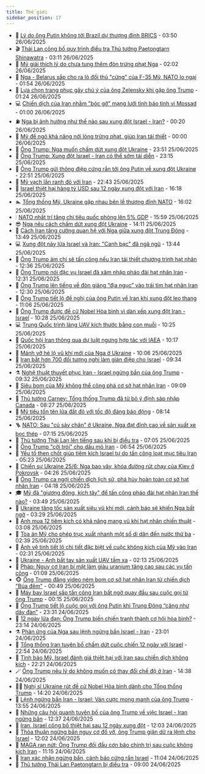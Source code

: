 ```yaml
---
title: Thế giới
sidebar_position: 17
---
```


<!-- dantri-the-gioi:START -->
- 🌋 [Lý do ông Putin không tới Brazil dự thượng đỉnh BRICS](https://dantri.com.vn/the-gioi/ly-do-ong-putin-khong-toi-brazil-du-thuong-dinh-brics-20250626102227174.htm) - 03:50 26/06/2025
- 🎬 [Thái Lan công bố quy trình điều tra Thủ tướng Paetongtarn Shinawatra](https://dantri.com.vn/the-gioi/thai-lan-cong-bo-quy-trinh-dieu-tra-thu-tuong-paetongtarn-shinawatra-20250626095514315.htm) - 03:11 26/06/2025
- 🧰 [Mỹ giải thích lý do chưa tung thêm đòn trừng phạt Nga](https://dantri.com.vn/the-gioi/my-giai-thich-ly-do-chua-tung-them-don-trung-phat-nga-20250626085919123.htm) - 02:02 26/06/2025
- 🌋 [Nga - Belarus sắp cho ra lò đối thủ &quot;cứng&quot; của F-35 Mỹ, NATO lo ngại](https://dantri.com.vn/the-gioi/nga-belarus-sap-cho-ra-lo-doi-thu-cung-cua-f-35-my-nato-lo-ngai-20250625152456118.htm) - 01:54 26/06/2025
- 🗽 [Lựa chọn trang phục gây chú ý của ông Zelensky khi gặp ông Trump](https://dantri.com.vn/the-gioi/lua-chon-trang-phuc-gay-chu-y-cua-ong-zelensky-khi-gap-ong-trump-20250626081516713.htm) - 01:24 26/06/2025
- 💻 [Chiến dịch của Iran nhằm &quot;bóc gỡ&quot; mạng lưới tình báo tinh vi Mossad](https://dantri.com.vn/the-gioi/chien-dich-cua-iran-nham-boc-go-mang-luoi-tinh-bao-tinh-vi-mossad-20250626075903129.htm) - 01:00 26/06/2025
- ⛽️ [Nga bị ảnh hưởng như thế nào sau xung đột Israel - Iran?](https://dantri.com.vn/the-gioi/nga-bi-anh-huong-nhu-the-nao-sau-xung-dot-israel-iran-20250626071127998.htm) - 00:20 26/06/2025
- 🤩 [Mỹ để ngỏ khả năng nới lỏng trừng phạt, giúp Iran tái thiết](https://dantri.com.vn/the-gioi/my-de-ngo-kha-nang-noi-long-trung-phat-giup-iran-tai-thiet-20250626065623725.htm) - 00:00 26/06/2025
- 🧐 [Ông Trump: Nga muốn chấm dứt xung đột Ukraine](https://dantri.com.vn/the-gioi/ong-trump-nga-muon-cham-dut-xung-dot-ukraine-20250626064136005.htm) - 23:51 25/06/2025
- 🎊 [Ông Trump: Xung đột Israel - Iran có thể sớm tái diễn](https://dantri.com.vn/the-gioi/ong-trump-xung-dot-israel-iran-co-the-som-tai-dien-20250626060728343.htm) - 23:15 25/06/2025
- 📝 [Ông Trump gửi thông điệp cứng rắn tới ông Putin về xung đột Ukraine](https://dantri.com.vn/the-gioi/ong-trump-gui-thong-diep-cung-ran-toi-ong-putin-ve-xung-dot-ukraine-20250626054643899.htm) - 22:51 25/06/2025
- 🤡 [Mỹ vạch lằn ranh đỏ với Iran](https://dantri.com.vn/the-gioi/my-vach-lan-ranh-do-voi-iran-20250626053531051.htm) - 22:43 25/06/2025
- 🥷 [Israel thiệt hại hàng tỷ USD sau 12 ngày xung đột với Iran](https://dantri.com.vn/the-gioi/israel-thiet-hai-hang-ty-usd-sau-12-ngay-xung-dot-voi-iran-20250625231824802.htm) - 16:18 25/06/2025
- 🏊 [Tổng thống Mỹ, Ukraine gặp nhau bên lề thượng đỉnh NATO](https://dantri.com.vn/the-gioi/tong-thong-my-ukraine-gap-nhau-ben-le-thuong-dinh-nato-20250625213425183.htm) - 16:02 25/06/2025
- 🕯 [NATO nhất trí tăng chi tiêu quốc phòng lên 5% GDP](https://dantri.com.vn/the-gioi/nato-nhat-tri-tang-chi-tieu-quoc-phong-len-5-gdp-20250625201549891.htm) - 15:59 25/06/2025
- 😎 [Nga nêu cách chấm dứt xung đột Ukraine](https://dantri.com.vn/the-gioi/nga-neu-cach-cham-dut-xung-dot-ukraine-20250625210818950.htm) - 14:11 25/06/2025
- 🌈 [Cách Iran tăng cường quan hệ với Nga giữa xung đột Trung Đông](https://dantri.com.vn/the-gioi/cach-iran-tang-cuong-quan-he-voi-nga-giua-xung-dot-trung-dong-20250625165041684.htm) - 13:49 25/06/2025
- 💻 [Xung đột nảy lửa Israel và Iran: &quot;Canh bạc&quot; đã ngã ngũ](https://dantri.com.vn/the-gioi/xung-dot-nay-lua-israel-va-iran-canh-bac-da-nga-ngu-20250624144106509.htm) - 13:44 25/06/2025
- 🤖 [Ông Trump ám chỉ sẽ tấn công nếu Iran tái thiết chương trình hạt nhân](https://dantri.com.vn/the-gioi/ong-trump-am-chi-se-tan-cong-neu-iran-tai-thiet-chuong-trinh-hat-nhan-20250625163725939.htm) - 12:36 25/06/2025
- 🦏 [Ông Trump nói đặc vụ Israel đã xâm nhập pháo đài hạt nhân Iran](https://dantri.com.vn/the-gioi/ong-trump-noi-dac-vu-israel-da-xam-nhap-phao-dai-hat-nhan-iran-20250625181601791.htm) - 12:31 25/06/2025
- 🌁 [Ông Trump lên tiếng về đòn giáng “địa ngục” vào trái tim hạt nhân Iran](https://dantri.com.vn/the-gioi/ong-trump-len-tieng-ve-don-giang-dia-nguc-vao-trai-tim-hat-nhan-iran-20250625184914369.htm) - 12:30 25/06/2025
- 🐘 [Ông Trump tiết lộ đề nghị của ông Putin về Iran khi xung đột leo thang](https://dantri.com.vn/the-gioi/ong-trump-tiet-lo-de-nghi-cua-ong-putin-ve-iran-khi-xung-dot-leo-thang-20250625175123586.htm) - 11:06 25/06/2025
- 🥷 [Ông Trump được đề cử Nobel Hòa bình vì dàn xếp xung đột Iran - Israel](https://dantri.com.vn/the-gioi/ong-trump-duoc-de-cu-nobel-hoa-binh-vi-dan-xep-xung-dot-iran-israel-20250625172457868.htm) - 10:28 25/06/2025
- 💻 [Trung Quốc trình làng UAV kích thước bằng con muỗi](https://dantri.com.vn/the-gioi/trung-quoc-trinh-lang-uav-kich-thuoc-bang-con-muoi-20250625172518179.htm) - 10:25 25/06/2025
- 🎡 [Quốc hội Iran thông qua dự luật ngưng hợp tác với IAEA](https://dantri.com.vn/the-gioi/quoc-hoi-iran-thong-qua-du-luat-ngung-hop-tac-voi-iaea-20250625171706911.htm) - 10:17 25/06/2025
- 🧰 [Mảnh vỡ hé lộ vũ khí mới của Nga ở Ukraine](https://dantri.com.vn/the-gioi/manh-vo-he-lo-vu-khi-moi-cua-nga-o-ukraine-20250625170224501.htm) - 10:06 25/06/2025
- 🥸 [Iran bắt hơn 700 đối tượng nghi làm gián điệp cho Israel](https://dantri.com.vn/the-gioi/iran-bat-hon-700-doi-tuong-nghi-lam-gian-diep-cho-israel-20250625162825907.htm) - 09:34 25/06/2025
- ⚗️ [Nghệ thuật thuyết phục Iran - Israel ngừng bắn của ông Trump](https://dantri.com.vn/the-gioi/nghe-thuat-thuyet-phuc-iran-israel-ngung-ban-cua-ong-trump-20250625102922513.htm) - 09:32 25/06/2025
- 🌮 [Siêu bom của Mỹ không thể công phá cơ sở hạt nhân Iran](https://dantri.com.vn/the-gioi/sieu-bom-cua-my-khong-the-cong-pha-co-so-hat-nhan-iran-20250625100633538.htm) - 09:09 25/06/2025
- 🎃 [Thủ tướng Carney: Tổng thống Trump đã từ bỏ ý định sáp nhập Canada](https://dantri.com.vn/the-gioi/thu-tuong-carney-tong-thong-trump-da-tu-bo-y-dinh-sap-nhap-canada-20250625150847260.htm) - 08:27 25/06/2025
- 💫 [Mỹ tiêu tốn tên lửa đắt đỏ với tốc độ đáng báo động](https://dantri.com.vn/the-gioi/my-tieu-ton-ten-lua-dat-do-voi-toc-do-dang-bao-dong-20250625150545901.htm) - 08:14 25/06/2025
- 🪜 [NATO: Sau &quot;cú sảy chân&quot; ở Ukraine, Nga đạt đỉnh cao về sản xuất xe bọc thép](https://dantri.com.vn/the-gioi/nato-sau-cu-say-chan-o-ukraine-nga-dat-dinh-cao-ve-san-xuat-xe-boc-thep-20250625121100496.htm) - 07:15 25/06/2025
- 🌋 [Thủ tướng Thái Lan lên tiếng sau khi bị điều tra](https://dantri.com.vn/the-gioi/thu-tuong-thai-lan-len-tieng-sau-khi-bi-dieu-tra-20250625135900620.htm) - 07:05 25/06/2025
- 🦏 [Ông Trump &quot;cởi trói&quot; cho dầu mỏ Iran](https://dantri.com.vn/the-gioi/ong-trump-coi-troi-cho-dau-mo-iran-20250625133633051.htm) - 06:54 25/06/2025
- 👀 [Yếu tố then chốt giúp tiêm kích Israel tự do tấn công loạt mục tiêu Iran](https://dantri.com.vn/the-gioi/yeu-to-then-chot-giup-tiem-kich-israel-tu-do-tan-cong-loat-muc-tieu-iran-20250625115949033.htm) - 05:23 25/06/2025
- 🧰 [Chiến sự Ukraine 25/6: Nga bao vây, khóa đường rút chạy của Kiev ở Pokrovsk](https://dantri.com.vn/the-gioi/chien-su-ukraine-256-nga-bao-vay-khoa-duong-rut-chay-cua-kiev-o-pokrovsk-20250625110756414.htm) - 04:26 25/06/2025
- 🚀 [Ông Trump ca ngợi chiến dịch lịch sử, phá hủy hoàn toàn cơ sở hạt nhân Iran](https://dantri.com.vn/the-gioi/ong-trump-ca-ngoi-chien-dich-lich-su-pha-huy-hoan-toan-co-so-hat-nhan-iran-20250625105738173.htm) - 04:18 25/06/2025
- 🎓 [Mỹ đã &quot;giương đông, kích tây&quot; để tấn công pháo đài hạt nhân Iran thế nào?](https://dantri.com.vn/the-gioi/my-da-giuong-dong-kich-tay-de-tan-cong-phao-dai-hat-nhan-iran-the-nao-20250625104228557.htm) - 03:49 25/06/2025
- 🥸 [Ukraine tăng tốc sản xuất siêu vũ khí mới, cảnh báo sẽ khiến Nga bất ngờ](https://dantri.com.vn/the-gioi/ukraine-tang-toc-san-xuat-sieu-vu-khi-moi-canh-bao-se-khien-nga-bat-ngo-20250625102604906.htm) - 03:29 25/06/2025
- 🦅 [Anh mua 12 tiêm kích có khả năng mang vũ khí hạt nhân chiến thuật](https://dantri.com.vn/the-gioi/anh-mua-12-tiem-kich-co-kha-nang-mang-vu-khi-hat-nhan-chien-thuat-20250625100632928.htm) - 03:08 25/06/2025
- 🤭 [Tòa án Mỹ cho phép trục xuất nhanh một số di dân đến nước thứ ba](https://dantri.com.vn/the-gioi/toa-an-my-cho-phep-truc-xuat-nhanh-mot-so-di-dan-den-nuoc-thu-ba-20250625093517734.htm) - 02:39 25/06/2025
- 🤖 [Ảnh vệ tinh tiết lộ chi tiết đặc biệt về cuộc không kích của Mỹ vào Iran](https://dantri.com.vn/the-gioi/anh-ve-tinh-tiet-lo-chi-tiet-dac-biet-ve-cuoc-khong-kich-cua-my-vao-iran-20250625092847485.htm) - 02:31 25/06/2025
- 🐲 [Ukraine - Anh bắt tay sản xuất UAV tầm xa](https://dantri.com.vn/the-gioi/ukraine-anh-bat-tay-san-xuat-uav-tam-xa-20250625091348851.htm) - 02:13 25/06/2025
- 🫣 [Pháp: Nguy cơ Iran bí mật làm giàu uranium tăng cao sau các vụ tấn công](https://dantri.com.vn/the-gioi/phap-nguy-co-iran-bi-mat-lam-giau-uranium-tang-cao-sau-cac-vu-tan-cong-20250625075104135.htm) - 01:09 25/06/2025
- 🐵 [Ông Trump đăng video ném bom cơ sở hạt nhân Iran từ chiến dịch &quot;Búa đêm&quot;](https://dantri.com.vn/the-gioi/ong-trump-dang-video-nem-bom-co-so-hat-nhan-iran-tu-chien-dich-bua-dem-20250625073958371.htm) - 00:49 25/06/2025
- 🫶 [Máy bay Israel sắp tấn công Iran bất ngờ quay đầu sau cuộc gọi từ ông Trump](https://dantri.com.vn/the-gioi/may-bay-israel-sap-tan-cong-iran-bat-ngo-quay-dau-sau-cuoc-goi-tu-ong-trump-20250625063011973.htm) - 00:15 25/06/2025
- 💃 [Ông Trump tiết lộ cuộc gọi với ông Putin khi Trung Đông “căng như dây đàn”](https://dantri.com.vn/the-gioi/ong-trump-tiet-lo-cuoc-goi-voi-ong-putin-khi-trung-dong-cang-nhu-day-dan-20250625062124301.htm) - 23:31 24/06/2025
- 💫 [12 ngày lửa đạn: Ông Trump biến chiến tranh thành cơ hội hòa bình?](https://dantri.com.vn/the-gioi/12-ngay-lua-dan-ong-trump-bien-chien-tranh-thanh-co-hoi-hoa-binh-20250625061345896.htm) - 23:14 24/06/2025
- ⚗️ [Phản ứng của Nga sau lệnh ngừng bắn Israel - Iran](https://dantri.com.vn/the-gioi/phan-ung-cua-nga-sau-lenh-ngung-ban-israel-iran-20250625055015207.htm) - 23:01 24/06/2025
- 🥷 [Tổng thống Iran tuyên bố chấm dứt cuộc chiến 12 ngày với Israel](https://dantri.com.vn/the-gioi/tong-thong-iran-tuyen-bo-cham-dut-cuoc-chien-12-ngay-voi-israel-20250625054651808.htm) - 22:54 24/06/2025
- 🥸 [Tình báo Mỹ, Israel đánh giá thiệt hại với Iran sau chiến dịch không kích](https://dantri.com.vn/the-gioi/tinh-bao-my-israel-danh-gia-thiet-hai-voi-iran-sau-chien-dich-khong-kich-20250625051352556.htm) - 22:21 24/06/2025
- 🪄 [Ông Trump nêu lý do không muốn có thay đổi chế độ ở Iran](https://dantri.com.vn/the-gioi/ong-trump-neu-ly-do-khong-muon-co-thay-doi-che-do-o-iran-20250624213248486.htm) - 14:38 24/06/2025
- 🧑‍💻 [Nghị sĩ Ukraine rút đề cử Nobel Hòa bình dành cho Tổng thống Trump](https://dantri.com.vn/the-gioi/nghi-si-ukraine-rut-de-cu-nobel-hoa-binh-danh-cho-tong-thong-trump-20250624211535657.htm) - 14:20 24/06/2025
- 🤭 [Lệnh ngừng bắn Iran - Israel: Ván cược mong manh của ông Trump](https://dantri.com.vn/the-gioi/lenh-ngung-ban-iran-israel-van-cuoc-mong-manh-cua-ong-trump-20250624203828273.htm) - 13:55 24/06/2025
- 🗽 [Những câu hỏi quanh tuyên bố của ông Trump về việc Israel - Iran ngừng bắn](https://dantri.com.vn/the-gioi/nhung-cau-hoi-quanh-tuyen-bo-cua-ong-trump-ve-viec-israel-iran-ngung-ban-20250624160110909.htm) - 12:37 24/06/2025
- 🤖 [Iran, Israel công bố thiệt hại sau 12 ngày xung đột](https://dantri.com.vn/the-gioi/iran-israel-cong-bo-thiet-hai-sau-12-ngay-xung-dot-20250624190124034.htm) - 12:03 24/06/2025
- 🌈 [Thỏa thuận ngừng bắn nguy cơ đổ vỡ, ông Trump giận dữ ra lệnh cho Israel](https://dantri.com.vn/the-gioi/thoa-thuan-ngung-ban-nguy-co-do-vo-ong-trump-gian-du-ra-lenh-cho-israel-20250624182827274.htm) - 12:02 24/06/2025
- 🤩 [MAGA rạn nứt: Ông Trump đối đầu cơn bão chính trị sau cuộc không kích Iran](https://dantri.com.vn/the-gioi/maga-ran-nut-ong-trump-doi-dau-con-bao-chinh-tri-sau-cuoc-khong-kich-iran-20250624143915802.htm) - 11:15 24/06/2025
- 🤗 [Iran xác nhận ngừng bắn, cảnh báo cứng rắn Israel](https://dantri.com.vn/the-gioi/iran-xac-nhan-ngung-ban-canh-bao-cung-ran-israel-20250624175820092.htm) - 11:04 24/06/2025
- 🙉 [Thủ tướng Thái Lan Paetongtarn bị điều tra](https://dantri.com.vn/the-gioi/thu-tuong-thai-lan-paetongtarn-bi-dieu-tra-20250624155901025.htm) - 09:00 24/06/2025<!-- dantri-the-gioi:END -->

